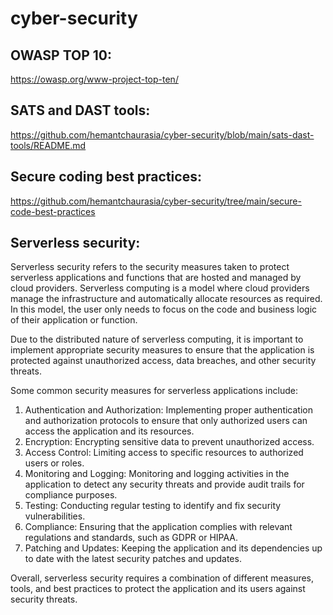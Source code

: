 # cyber-security

## OWASP TOP 10:
https://owasp.org/www-project-top-ten/

## SATS and DAST tools:
https://github.com/hemantchaurasia/cyber-security/blob/main/sats-dast-tools/README.md

## Secure coding best practices:
https://github.com/hemantchaurasia/cyber-security/tree/main/secure-code-best-practices

## Serverless security:

Serverless security refers to the security measures taken to protect serverless applications and functions that are hosted and managed by cloud providers. Serverless computing is a model where cloud providers manage the infrastructure and automatically allocate resources as required. In this model, the user only needs to focus on the code and business logic of their application or function.

Due to the distributed nature of serverless computing, it is important to implement appropriate security measures to ensure that the application is protected against unauthorized access, data breaches, and other security threats.

Some common security measures for serverless applications include:

1. Authentication and Authorization: Implementing proper authentication and authorization protocols to ensure that only authorized users can access the application and its resources.
2. Encryption: Encrypting sensitive data to prevent unauthorized access.
3. Access Control: Limiting access to specific resources to authorized users or roles.
4. Monitoring and Logging: Monitoring and logging activities in the application to detect any security threats and provide audit trails for compliance purposes.
5. Testing: Conducting regular testing to identify and fix security vulnerabilities.
6. Compliance: Ensuring that the application complies with relevant regulations and standards, such as GDPR or HIPAA.
7. Patching and Updates: Keeping the application and its dependencies up to date with the latest security patches and updates.

Overall, serverless security requires a combination of different measures, tools, and best practices to protect the application and its users against security threats.
